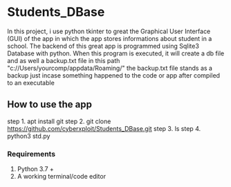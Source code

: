 # Students_DBase

In this project, i use python tkinter to great the Graphical User Interface (GUI)
of the app in which the app stores informations about student in a school.
The backend of this great app is programmed using Sqlite3 Database with python.
When this program is executed, it will create a db file and as well a backup.txt file 
in this path "c://Users/yourcomp/appdata/Roaming/"
the backup.txt file stands as a backup just incase something happened to the code
or app after compiled to an executable


## How to use the app
step 1. apt install git
step 2. git clone https://github.com/cyberxploit/Students_DBase.git
step 3. ls
step 4. python3 std.py


### Requirements
1. Python 3.7 +
2. A working terminal/code editor
